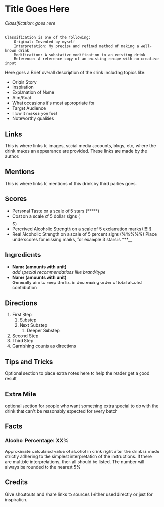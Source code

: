 # Title Goes Here

###### Classification: goes here
```
Classification is one of the following:
    Original: Invented by myself
    Interpretation: My precise and refined method of making a well-known drink
    Modification: A substative modification to an existing drink
    Reference: A reference copy of an existing recipe with no creative input
```


Here goes a Brief overall description of the drink including topics like:
- Origin Story
- Inspiration
- Explanation of Name
- Aim/Goal
- What occasions it's most appropriate for
- Target Audience
- How it makes you feel
- Noteworthy qualities

## Links
This is where links to images, social media accounts, blogs, etc, where the
drink makes an appearance are provided. These links are made by the author.

## Mentions
This is where links to mentions of this drink by third parties goes.

## Scores
- Personal Taste on a scale of 5 stars (*****)
- Cost on a scale of 5 dollar signs ($$$$$)
- Perceived Alcoholic Strength on a scale of 5 exclamation marks (!!!!!)
- Real Alcoholic Strength on a scale of 5 percent signs (%%%%%)
Place underscores for missing marks, for example 3 stars is ***__

## Ingredients
- **Name (amounts with unit)**  
*add special recommendations like brand/type*
- **Name (amounts with unit)**   
Generally aim to keep the list in decreasing order of total alcohol contribution

## Directions
1. First Step
    1. Substep
    2. Next Substep
        1. Deeper Substep
2. Second Step
3. Third Step
4. Garnishing counts as directions

## Tips and Tricks
Optional section to place extra notes here to help the reader get a good result

## Extra Mile
optional section for people who want something extra special to do with the 
drink that can't be reasonably expected for every batch

## Facts

### Alcohol Percentage: XX%
Approximate calculated value of alcohol in drink right after the drink is made
strictly adhering to the simplest interpretation of the instructions.
If there are multiple interpretations, then all should be listed.
The number will always be rounded to the nearest 5%

## Credits
Give shoutouts and share links to sources I either used directly or just for 
inspiration.

